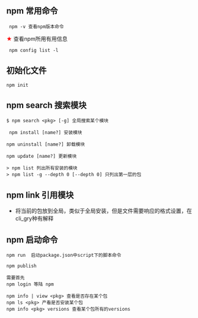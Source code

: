 ## npm 常用命令
 ```
  npm -v 查看npm版本命令
 ```
  <font color="red"> ★ </font> 查看npm所用有用信息 
 ```
  npm config list -l 
 ```

## 初始化文件
  ```
  npm init
 ```

## npm search 搜索模块 

```
$ npm search <pkg> [-g] 全局搜索某个模块
```

 ```
  npm install [name?] 安装模块
 ```
  ```
  npm uninstall [name?] 卸载模块
 ```
  ```
  npm update [name?] 更新模块
 ```
  ```
  > npm list 列出所有安装的模块
  > npm list -g --depth 0 [--depth 0] 只列出第一层的包
 ```

 ## npm link 引用模块
 - 将当前的包放到全局，类似于全局安装，但是文件需要响应的格式设置，在cli_gry种有解释

 ## npm 启动命令

```
npm run  启动package.json中script下的脚本命令
```

```
npm publish 

需要首先
npm login 等陆 npm
```

```
npm info | view <pkg> 查看是否存在某个包
npm ls <pkg> 产看是否安装某个包
npm info <pkg> versions 查看某个包所有的versions
```
